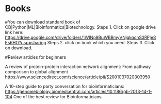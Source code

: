 # Books


#You can download standard book of CB|Python|ML|Bioinformatics|Biotechnology.
Steps 1. Click on google drive link here: https://drive.google.com/drive/folders/1WlNp9BuWBBmyVNjgkqcnS3RPje8Es6HO?usp=sharing 
Steps 2. click on book which you need. 
Steps 3. Click on download. 

#Review articles for beginners

A review of protein–protein interaction network alignment: From pathway comparison to global alignment https://www.sciencedirect.com/science/article/pii/S2001037020303950

A 10-step guide to party conversation for bioinformaticians: https://genomebiology.biomedcentral.com/articles/10.1186/gb-2013-14-1-104    One of the best review for Bioinformaticians.

